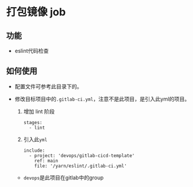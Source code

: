 # 打包镜像 job

## 功能

+ eslint代码检查

## 如何使用

+ 配置文件可参考此目录下的。
+ 修改目标项目中的`.gitlab-ci.yml`，注意不是此项目，是引入此yml的项目。
    1. 增加 lint 阶段
        ```
        stages:
          - lint
        ```
    2. 引入此`yml`
        ```
        include:
          - project: 'devops/gitlab-cicd-template'
            ref: main
            file: '/yarn/eslint/.gitlab-ci.yml'
        ```

    + `devops`是此项目在gitlab中的group
